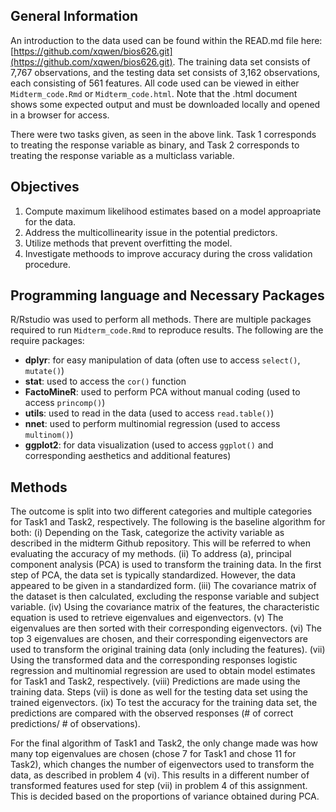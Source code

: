## General Information
An introduction to the data used can be found within the READ.md file here: [https://github.com/xqwen/bios626.git](https://github.com/xqwen/bios626.git). The training data set consists of 7,767 observations, and the testing data set consists of 3,162 observations, each consisting of 561 features. All code used can be viewed in either `Midterm_code.Rmd` or `Midterm_code.html`. Note that the .html document shows some expected output and must be downloaded locally and opened in a browser for access.

There were two tasks given, as seen in the above link. Task 1 corresponds to treating the response variable as binary, and Task 2 corresponds to treating the response variable as a multiclass variable.

## Objectives
1. Compute maximum likelihood estimates based on a model approapriate for the data. 
2. Address the multicollinearity issue in the potential predictors.
3. Utilize methods that prevent overfitting the model. 
4. Investigate methoods to improve accuracy during the cross validation procedure.

## Programming language and Necessary Packages
R/Rstudio was used to perform all methods. There are multiple packages required to run `Midterm_code.Rmd` to reproduce results. The following are the require packages:
- **dplyr**: for easy manipulation of data (often use to access `select()`, `mutate()`)
- **stat**: used to access the `cor()` function
- **FactoMineR**: used to perform PCA without manual coding (used to access `princomp()`)
- **utils**: used to read in the data (used to access `read.table()`)
- **nnet**: used to perform multinomial regression (used to access `multinom()`)
- **ggplot2**: for data visualization (used to access `ggplot()` and corresponding aesthetics and additional features)

## Methods
The outcome is split into two different categories and multiple categories for Task1 and Task2, respectively. The following is the baseline algorithm for both:
	(i) Depending on the Task, categorize the activity variable as described in the midterm Github repository. This will be referred to when evaluating the accuracy of my methods.
	(ii) To address (a), principal component analysis (PCA) is used to transform the training data. In the first step of PCA, the data set is typically standardized. However, the data appeared to be given in a standardized form.
	(iii) The covariance matrix of the dataset is then calculated, excluding the response variable and subject variable. 
	(iv) Using the covariance matrix of the features, the characteristic equation is used to retrieve eigenvalues and eigenvectors.
	(v) The eigenvalues are then sorted with their corresponding eigenvectors.
	(vi) The top 3 eigenvalues are chosen, and their corresponding eigenvectors are used to transform the original training data (only including the features).
	(vii) Using the transformed data and the corresponding responses logistic regression and multinomial regression are used to obtain model estimates for Task1 and Task2, respectively.
	(viii) Predictions are made using the training data. Steps (vii) is done as well for the testing data set using the trained eigenvectors.
	(ix) To test the accuracy for the training data set, the predictions are compared with the observed responses (# of correct predictions/ # of observations).

For the final algorithm of Task1 and Task2, the only change made was how many top eigenvalues are chosen (chose 7 for Task1 and chose 11 for Task2), which changes the number of eigenvectors used to transform the data, as described in problem 4 (vi). This results in a different number of transformed features used for step (vii) in problem 4 of this assignment. This is decided based on the proportions of variance obtained during PCA.


